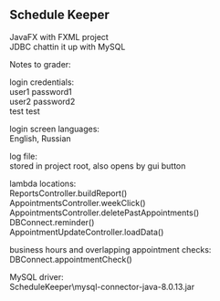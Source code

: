 
## Schedule Keeper

JavaFX with FXML project  
JDBC chattin it up with MySQL  
  
  
  
   
   
   
  
  
Notes to grader:  

login credentials:  
user1 password1  
user2 password2  
test  test  

login screen languages:  
English, Russian  

log file:  
stored in project root, also opens by gui button  

lambda locations:  
ReportsController.buildReport()  
AppointmentsController.weekClick()  
AppointmentsController.deletePastAppointments()  
DBConnect.reminder()  
AppointmentUpdateController.loadData()  

business hours and overlapping appointment checks:  
DBConnect.appointmentCheck()  

MySQL driver:  
ScheduleKeeper\mysql-connector-java-8.0.13.jar  
